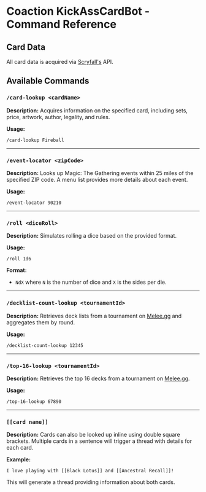 # Coaction KickAssCardBot - Command Reference

## Card Data

All card data is acquired via [Scryfall's](https://scryfall.com/) API.

## Available Commands

### `/card-lookup <cardName>`

**Description:** Acquires information on the specified card, including sets, price, artwork, author, legality, and rules.

**Usage:**

```
/card-lookup Fireball
```

---

### `/event-locator <zipCode>`

**Description:** Looks up Magic: The Gathering events within 25 miles of the specified ZIP code. A menu list provides more details about each event.

**Usage:**

```
/event-locator 90210
```

---

### `/roll <diceRoll>`

**Description:** Simulates rolling a dice based on the provided format.

**Usage:**

```
/roll 1d6
```

**Format:**

- `NdX` where `N` is the number of dice and `X` is the sides per die.

---

### `/decklist-count-lookup <tournamentId>`

**Description:** Retrieves deck lists from a tournament on [Melee.gg](https://melee.gg/) and aggregates them by round.

**Usage:**

```
/decklist-count-lookup 12345
```

---

### `/top-16-lookup <tournamentId>`

**Description:** Retrieves the top 16 decks from a tournament on [Melee.gg](https://melee.gg/).

**Usage:**

```
/top-16-lookup 67890
```

---

### `[[card name]]`

**Description:** Cards can also be looked up inline using double square brackets. Multiple cards in a sentence will trigger a thread with details for each card.

**Example:**

```
I love playing with [[Black Lotus]] and [[Ancestral Recall]]!
```

This will generate a thread providing information about both cards.

